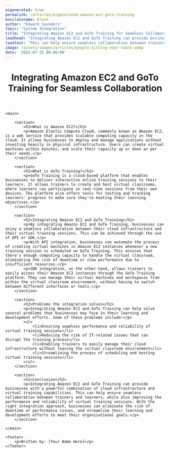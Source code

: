 ```yaml
---
aigenerated: true
permalink: /articles/aigenerated-amazon-ec2-goto-training
boxclassname: black
author: "Edward Saunders"
topic: "System Integration"
title: "Integrating Amazon EC2 and GoTo Training for Seamless Collaboration"
leadhead: "Integrating Amazon EC2 and GoTo Training can provide businesses with a powerful combination of cloud infrastructure and virtual training capabilities"
leadtext: "This can help ensure seamless collaboration between trainers and learners, while also improving the performance and reliability of virtual training sessions. With the right integration approach, businesses can eliminate the risk of downtime or performance issues, and streamline their learning and development efforts to meet their organizational goals."
image: /assets/images/articles/people-sitting-near-table.webp
date: '2022-07-25 00:00:00'
---
```

<div class="arttext">
	<header>
		<h1>Integrating Amazon EC2 and GoTo Training for Seamless Collaboration</h1>
	</header>

	<main>

		<section>
			<h2>What is Amazon EC2?</h2>
			<p>Amazon Elastic Compute Cloud, commonly known as Amazon EC2, is a web service that provides scalable computing capacity in the cloud. It allows businesses to deploy and manage applications without investing heavily in physical infrastructure. Users can create virtual machines within minutes, and scale their capacity up or down as per their needs.</p>
		</section>

		<section>
			<h2>What is GoTo Training?</h2>
			<p>GoTo Training is a cloud-based platform that enables businesses to deliver interactive online training sessions to their learners. It allows trainers to create and host virtual classrooms, where learners can participate in real-time sessions from their own devices. The platform also offers tools for testing and tracking learners' progress to make sure they're meeting their learning objectives.</p>
		</section>

		<section>
			<h2>Integrating Amazon EC2 and GoTo Training</h2>
			<p>By integrating Amazon EC2 and GoTo Training, businesses can enjoy a seamless collaboration between their cloud infrastructure and their virtual training sessions. This can be achieved through the use of API or SDK.</p>
			<p>With API integration, businesses can automate the process of creating virtual machines in Amazon EC2 instances whenever a new training session is scheduled on GoTo Training. This ensures that there's enough computing capacity to handle the virtual classroom, eliminating the risk of downtime or slow performance due to insufficient resources.</p>
			<p>SDK integration, on the other hand, allows trainers to easily access their Amazon EC2 instances through the GoTo Training platform. They can manage their virtual machines and workspaces from within the virtual classroom environment, without having to switch between different interfaces or tools.</p>
		</section>

		<section>
			<h2>Problems the integration solves</h2>
			<p>Integrating Amazon EC2 and GoTo Training can help solve several problems that businesses may face in their learning and development efforts. Some of these problems include:</p>
			<ul>
				<li>Ensuring seamless performance and reliability of virtual training sessions</li>
				<li>Reducing the risk of IT-related issues that can disrupt the training process</li>
				<li>Enabling trainers to easily manage their cloud infrastructure without leaving the virtual classroom environment</li>
				<li>Streamlining the process of scheduling and hosting virtual training sessions</li>
			</ul>
		</section>

		<section>
			<h2>Conclusion</h2>
			<p>Integrating Amazon EC2 and GoTo Training can provide businesses with a powerful combination of cloud infrastructure and virtual training capabilities. This can help ensure seamless collaboration between trainers and learners, while also improving the performance and reliability of virtual training sessions. With the right integration approach, businesses can eliminate the risk of downtime or performance issues, and streamline their learning and development efforts to meet their organizational goals.</p>
		</section>

	</main>

	<footer>
		<p>Written by: [Your Name Here]</p>
	</footer>

</div>